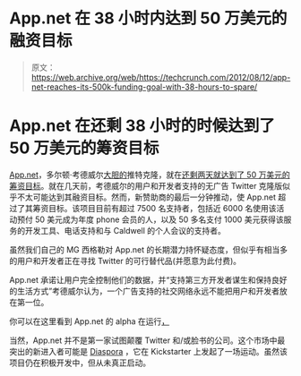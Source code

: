 # App.net 在 38 小时内达到 50 万美元的融资目标

> 原文：<https://web.archive.org/web/https://techcrunch.com/2012/08/12/app-net-reaches-its-500k-funding-goal-with-38-hours-to-spare/>

# App.net 在还剩 38 小时的时候达到了 50 万美元的筹资目标

[App.net](https://web.archive.org/web/20230406044543/http://app.net/)，多尔顿·考德威尔[大胆的](https://web.archive.org/web/20230406044543/https://techcrunch.com/2012/07/13/app-net-dalton-caldwell-twitter-feed/)推特克隆，就在[还剩两天就达到了 50 万美元的筹资目标](https://web.archive.org/web/20230406044543/http://daltoncaldwell.com/we-did-it)。就在几天前，考德威尔的用户和开发者支持的无广告 Twitter 克隆版似乎不太可能达到其融资目标。然而，新赞助商的最后一分钟推动，使 App.net 超过了其筹资目标。该项目目前有超过 7500 名支持者，包括近 6000 名使用该活动预付 50 美元成为年度 phone 会员的人，以及 50 多名支付 1000 美元获得该服务的开发工具、电话支持和与 Caldwell 的个人会议的支持者。

虽然我们自己的 MG 西格勒对 App.net 的长期潜力持怀疑态度，但似乎有相当多的用户和开发者正在寻找 Twitter 的可行替代品(并愿意为此付费)。

App.net 承诺让用户完全控制他们的数据，并“支持第三方开发者谋生和保持良好的生活方式”考德威尔认为，一个广告支持的社交网络永远不能把用户和开发者放在第一位。

你可以在这里看到 App.net 的 alpha 在运行[，](https://web.archive.org/web/20230406044543/https://alpha.app.net/global/)

当然，App.net 并不是第一家试图颠覆 Twitter 和/或脸书的公司。这个市场中最突出的新进入者可能是 [Diaspora](https://web.archive.org/web/20230406044543/http://diasporaproject.org/) ，它在 Kickstarter 上发起了一场运动。虽然该项目仍在积极开发中，但从未真正启动。